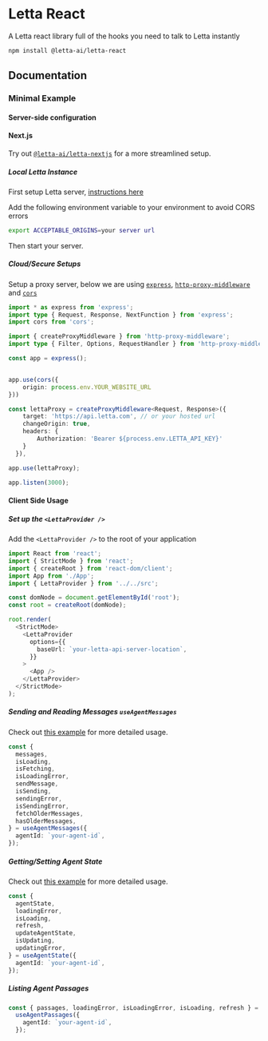 # Letta React

A Letta react library full of the hooks you need to talk to Letta instantly

```bash
npm install @letta-ai/letta-react
```

## Documentation

### Minimal Example

#### Server-side configuration

#### Next.js

Try out [`@letta-ai/letta-nextjs`](https://www.npmjs.com/package/@letta-ai/letta-nextjs) for a more streamlined setup.

##### Local Letta Instance

First setup Letta server, [instructions here](https://docs.letta.com/quickstart)

Add the following environment variable to your environment to avoid CORS errors

```bash
export ACCEPTABLE_ORIGINS=your server url
```

Then start your server.

##### Cloud/Secure Setups

Setup a proxy server, below we are using [`express`](https://www.npmjs.com/package/express), [`http-proxy-middleware`](https://www.npmjs.com/package/http-proxy-middleware) and [`cors`](https://www.npmjs.com/package/cors)

```typescript
import * as express from 'express';
import type { Request, Response, NextFunction } from 'express';
import cors from 'cors';

import { createProxyMiddleware } from 'http-proxy-middleware';
import type { Filter, Options, RequestHandler } from 'http-proxy-middleware';

const app = express();


app.use(cors({
    origin: process.env.YOUR_WEBSITE_URL
}))

const lettaProxy = createProxyMiddleware<Request, Response>({
    target: 'https://api.letta.com', // or your hosted url
    changeOrigin: true,
    headers: {
        Authorization: 'Bearer ${process.env.LETTA_API_KEY}'
    }
  }),

app.use(lettaProxy);

app.listen(3000);
```

#### Client Side Usage

##### Set up the `<LettaProvider />`

Add the `<LettaProvider />` to the root of your application

```typescript jsx
import React from 'react';
import { StrictMode } from 'react';
import { createRoot } from 'react-dom/client';
import App from './App';
import { LettaProvider } from '../../src';

const domNode = document.getElementById('root');
const root = createRoot(domNode);

root.render(
  <StrictMode>
    <LettaProvider
      options={{
        baseUrl: `your-letta-api-server-location`,
      }}
    >
      <App />
    </LettaProvider>
  </StrictMode>
);
```

##### Sending and Reading Messages `useAgentMessages`

Check out [this example](./packages/letta-react/examples/view-and-send-messages) for more detailed usage.

```typescript jsx
const {
  messages,
  isLoading,
  isFetching,
  isLoadingError,
  sendMessage,
  isSending,
  sendingError,
  isSendingError,
  fetchOlderMessages,
  hasOlderMessages,
} = useAgentMessages({
  agentId: `your-agent-id`,
});
```

##### Getting/Setting Agent State

Check out [this example](./packages/letta-react/examples/view-and-send-messages) for more detailed usage.

```typescript jsx
const {
  agentState,
  loadingError,
  isLoading,
  refresh,
  updateAgentState,
  isUpdating,
  updatingError,
} = useAgentState({
  agentId: `your-agent-id`,
});
```

##### Listing Agent Passages

```typescript jsx
const { passages, loadingError, isLoadingError, isLoading, refresh } =
  useAgentPassages({
    agentId: `your-agent-id`,
  });
```
